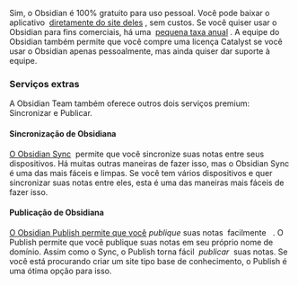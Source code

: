 Sim, o Obsidian é 100% gratuito para uso pessoal. Você pode baixar o aplicativo  [diretamente do site deles](https://translate.google.com/website?sl=en&tl=pt&hl=pt&client=srp&u=https://obsidian.md/download) , sem custos. Se você quiser usar o Obsidian para fins comerciais, há uma  [pequena taxa anual](https://translate.google.com/website?sl=en&tl=pt&hl=pt&client=srp&u=https://obsidian.md/pricing) . A equipe do Obsidian também permite que você compre uma licença Catalyst se você usar o Obsidian apenas pessoalmente, mas ainda quiser dar suporte à equipe.

### Serviços extras

A Obsidian Team também oferece outros dois serviços premium: Sincronizar e Publicar.

#### Sincronização de Obsidiana

[O Obsidian Sync](https://translate.google.com/website?sl=en&tl=pt&hl=pt&client=srp&u=https://obsidian.md/sync)  permite que você sincronize suas notas entre seus dispositivos. Há muitas outras maneiras de fazer isso, mas o Obsidian Sync é uma das mais fáceis e limpas. Se você tem vários dispositivos e quer sincronizar suas notas entre eles, esta é uma das maneiras mais fáceis de fazer isso.

#### Publicação de Obsidiana

[O Obsidian Publish permite que você](https://translate.google.com/website?sl=en&tl=pt&hl=pt&client=srp&u=https://obsidian.md/publish) _publique_ suas notas  facilmente   . O Publish permite que você publique suas notas em seu próprio nome de domínio. Assim como o Sync, o Publish torna fácil  _publicar_  suas notas. Se você está procurando criar um site tipo base de conhecimento, o Publish é uma ótima opção para isso.